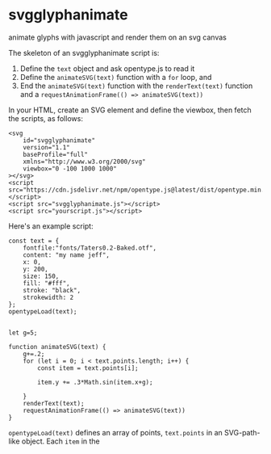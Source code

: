# svgglyphanimate
animate glyphs with javascript and render them on an svg canvas


The skeleton of an svgglyphanimate script is:
1. Define the `text` object and ask opentype.js to read it
2. Define the `animateSVG(text)` function with a `for` loop, and
3. End the `animateSVG(text)` function with the `renderText(text)` function and a `requestAnimationFrame(() => animateSVG(text))`

In your HTML, create an SVG element and define the viewbox, then fetch the scripts, as follows:
```
<svg
    id="svgglyphanimate"
    version="1.1"
    baseProfile="full"
    xmlns="http://www.w3.org/2000/svg"
    viewbox="0 -100 1000 1000"
></svg>
<script src="https://cdn.jsdelivr.net/npm/opentype.js@latest/dist/opentype.min.js"></script>
<script src="svgglyphanimate.js"></script>
<script src="yourscript.js"></script>
```


Here's an example script:
```
const text = {
    fontfile:"fonts/Taters0.2-Baked.otf",
    content: "my name jeff",
    x: 0,
    y: 200,
    size: 150,
    fill: "#fff",
    stroke: "black",
    strokewidth: 2
};
opentypeLoad(text);


let g=5;

function animateSVG(text) {
    g+=.2;
    for (let i = 0; i < text.points.length; i++) {
        const item = text.points[i];

        item.y += .3*Math.sin(item.x+g);

    }
    renderText(text);
    requestAnimationFrame(() => animateSVG(text))
}
```

`opentypeLoad(text)` defines an array of points, `text.points` in an SVG-path-like object. Each `item` in the
